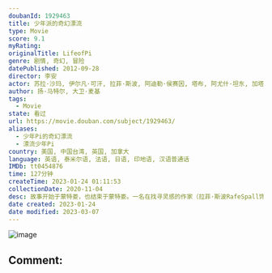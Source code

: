 ```yaml
---
doubanId: 1929463
title: 少年派的奇幻漂流
type: Movie
score: 9.1
myRating: 
originalTitle: LifeofPi
genre: 剧情, 奇幻, 冒险
datePublished: 2012-09-28
director: 李安
actor: 苏拉·沙玛, 伊尔凡·可汗, 拉菲·斯波, 阿迪勒·侯赛因, 塔布, 阿尤什·坦东, 加塔姆·贝鲁尔, 阿彦·汗, 穆德·阿巴斯·卡勒里, 维比什·希瓦库玛, 热拉尔·德帕迪约, 詹姆斯·斋藤, 俊·奈托, 安德里亚·迪·斯戴法诺, 沙拉万提·塞纳特, 王柏杰, 柯一正, 黄健玮, 路知行
author: 扬·马特尔, 大卫·麦基
tags:
  - Movie
state: 看过
url: https://movie.douban.com/subject/1929463/
aliases:
  - 少年Pi的奇幻漂流
  - 漂流少年Pi
country: 美国, 中国台湾, 英国, 加拿大
language: 英语, 泰米尔语, 法语, 日语, 印地语, 汉语普通话
IMDb: tt0454876
time: 127分钟
createTime: 2023-01-24 01:11:53
collectionDate: 2020-11-04
desc: 故事开始于蒙特娄，也结束于蒙特娄。一名在找寻灵感的作家（拉菲·斯波RafeSpall饰）无意间得知派·帕帖尔（伊尔凡·可汗IrrfanKhan饰）的传奇故事。派的父亲（阿迪勒·侯赛因Ad...
date created: 2023-01-24
date modified: 2023-03-07
---
```


![image](p1784592701.jpg)

Comment:
---
